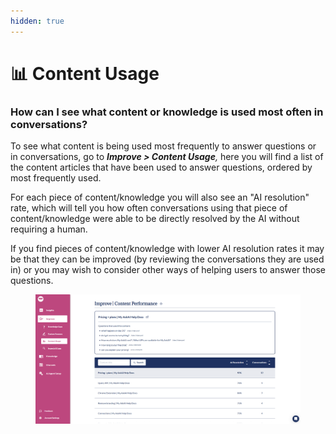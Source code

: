 ```yaml
---
hidden: true
---
```


# 📊 Content Usage

### How can I see what content or knowledge is used most often in conversations?

To see what content is being used most frequently to answer questions or in conversations, go to _**Improve > Content Usage**,_ here you will find a list of the content articles that have been used to answer questions, ordered by most frequently used.

For each piece of content/knowledge you will also see an "AI resolution" rate, which will tell you how often conversations using that piece of content/knowledge were able to be directly resolved by the AI without requiring a human.

If you find pieces of content/knowledge with lower AI resolution rates it may be that they can be improved (by reviewing the conversations they are used in) or you may wish to consider other ways of helping users to answer those questions.

<figure><img src="../../.gitbook/assets/Screenshot 2025-04-22 082704.png" alt=""><figcaption></figcaption></figure>
